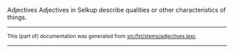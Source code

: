 Adjectives
Adjectives in Selkup describe qualities or other characteristics of things.

* * *

<small>This (part of) documentation was generated from [src/fst/stems/adjectives.lexc](https://github.com/giellalt/lang-sel/blob/main/src/fst/stems/adjectives.lexc)</small>

---

